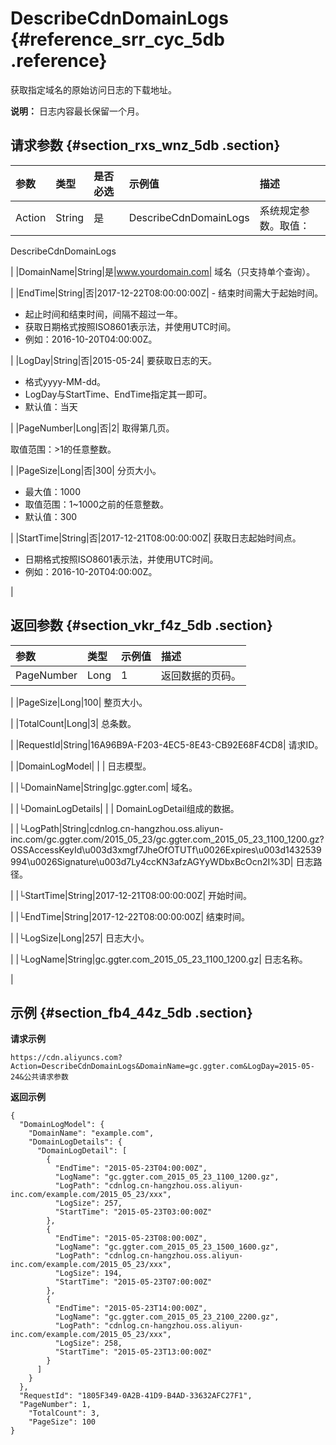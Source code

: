 # DescribeCdnDomainLogs {#reference_srr_cyc_5db .reference}

获取指定域名的原始访问日志的下载地址。

**说明：** 日志内容最长保留一个月。

## 请求参数 {#section_rxs_wnz_5db .section}

|参数|类型|是否必选|示例值|描述|
|:-|:-|:---|:--|:-|
|Action|String|是|DescribeCdnDomainLogs| 系统规定参数。取值：

 DescribeCdnDomainLogs

 |
|DomainName|String|是|www.yourdomain.com| 域名（只支持单个查询）。

 |
|EndTime|String|否|2017-12-22T08:00:00:00Z| -   结束时间需大于起始时间。
-   起止时间和结束时间，间隔不超过一年。
-   获取日期格式按照ISO8601表示法，并使用UTC时间。
-   例如：2016-10-20T04:00:00Z。

 |
|LogDay|String|否|2015-05-24| 要获取日志的天。

-   格式yyyy-MM-dd。
-   LogDay与StartTime、EndTime指定其一即可。
-   默认值：当天

 |
|PageNumber|Long|否|2| 取得第几页。

 取值范围：\>1的任意整数。

 |
|PageSize|Long|否|300| 分页大小。

-   最大值：1000
-   取值范围：1~1000之前的任意整数。
-   默认值：300

 |
|StartTime|String|否|2017-12-21T08:00:00:00Z| 获取日志起始时间点。

-   日期格式按照ISO8601表示法，并使用UTC时间。
-   例如：2016-10-20T04:00:00Z。

 |

## 返回参数 {#section_vkr_f4z_5db .section}

|参数|类型|示例值|描述|
|:-|:-|:--|:-|
|PageNumber|Long|1| 返回数据的页码。

 |
|PageSize|Long|100| 整页大小。

 |
|TotalCount|Long|3| 总条数。

 |
|RequestId|String|16A96B9A-F203-4EC5-8E43-CB92E68F4CD8| 请求ID。

 |
|DomainLogModel| | | 日志模型。

 |
|└DomainName|String|gc.ggter.com| 域名。

 |
|└DomainLogDetails| | | DomainLogDetail组成的数据。

 |
|└LogPath|String|cdnlog.cn-hangzhou.oss.aliyun-inc.com/gc.ggter.com/2015\_05\_23/gc.ggter.com\_2015\_05\_23\_1100\_1200.gz?OSSAccessKeyId\\u003d3xmgf7JheOfOTUTf\\u0026Expires\\u003d1432539994\\u0026Signature\\u003d7Ly4ccKN3afzAGYyWDbxBcOcn2I%3D| 日志路径。

 |
|└StartTime|String|2017-12-21T08:00:00:00Z| 开始时间。

 |
|└EndTime|String|2017-12-22T08:00:00:00Z| 结束时间。

 |
|└LogSize|Long|257| 日志大小。

 |
|└LogName|String|gc.ggter.com\_2015\_05\_23\_1100\_1200.gz| 日志名称。

 |

## 示例 {#section_fb4_44z_5db .section}

**请求示例**

```
https://cdn.aliyuncs.com?Action=DescribeCdnDomainLogs&DomainName=gc.ggter.com&LogDay=2015-05-24&公共请求参数
```

**返回示例**

```
{
  "DomainLogModel": {
    "DomainName": "example.com",
    "DomainLogDetails": {
      "DomainLogDetail": [
        {
          "EndTime": "2015-05-23T04:00:00Z",
          "LogName": "gc.ggter.com_2015_05_23_1100_1200.gz",
          "LogPath": "cdnlog.cn-hangzhou.oss.aliyun-inc.com/example.com/2015_05_23/xxx",
          "LogSize": 257,
          "StartTime": "2015-05-23T03:00:00Z"
        },
        {
          "EndTime": "2015-05-23T08:00:00Z",
          "LogName": "gc.ggter.com_2015_05_23_1500_1600.gz",
          "LogPath": "cdnlog.cn-hangzhou.oss.aliyun-inc.com/example.com/2015_05_23/xxx",
          "LogSize": 194,
          "StartTime": "2015-05-23T07:00:00Z"
        },
        {
          "EndTime": "2015-05-23T14:00:00Z",
          "LogName": "gc.ggter.com_2015_05_23_2100_2200.gz",
          "LogPath": "cdnlog.cn-hangzhou.oss.aliyun-inc.com/example.com/2015_05_23/xxx",
          "LogSize": 258,
          "StartTime": "2015-05-23T13:00:00Z"
        }
      ]
    }
  },
  "RequestId": "1805F349-0A2B-41D9-B4AD-33632AFC27F1",
  "PageNumber": 1,
    "TotalCount": 3,
    "PageSize": 100
}
```

